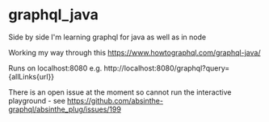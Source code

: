# graphql_java
Side by side I'm learning graphql for java as well as in node

Working my way through this https://www.howtographql.com/graphql-java/

Runs on localhost:8080 e.g. http://localhost:8080/graphql?query={allLinks{url}}

There is an open issue at the moment so cannot run the interactive playground - see https://github.com/absinthe-graphql/absinthe_plug/issues/199
